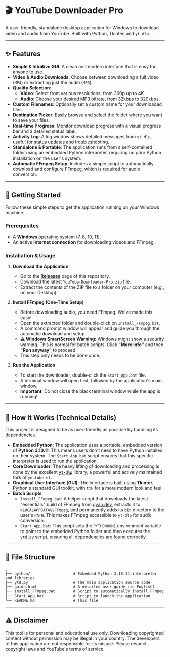 # 🎬 YouTube Downloader Pro

A user-friendly, standalone desktop application for Windows to download video and audio from YouTube. Built with Python, Tkinter, and `yt-dlp`.

---

## ✨ Features

- **Simple & Intuitive GUI**: A clean and modern interface that is easy for anyone to use.
- **Video & Audio Downloads**: Choose between downloading a full video (`MP4`) or extracting just the audio (`MP3`).
- **Quality Selection**:
    - **Video**: Select from various resolutions, from 360p up to 4K.
    - **Audio**: Choose your desired MP3 bitrate, from 32kbps to 320kbps.
- **Custom Filenames**: Optionally set a custom name for your downloaded files.
- **Destination Picker**: Easily browse and select the folder where you want to save your files.
- **Real-time Progress**: Monitor download progress with a visual progress bar and a detailed status label.
- **Activity Log**: A log window shows detailed messages from `yt-dlp`, useful for status updates and troubleshooting.
- **Standalone & Portable**: The application runs from a self-contained folder using an embedded Python interpreter, requiring no prior Python installation on the user's system.
- **Automatic FFmpeg Setup**: Includes a simple script to automatically download and configure FFmpeg, which is required for audio conversion.

---

## 🚀 Getting Started

Follow these simple steps to get the application running on your Windows machine.

### Prerequisites

- A **Windows** operating system (7, 8, 10, 11).
- An active **internet connection** for downloading videos and FFmpeg.

### Installation & Usage

1.  **Download the Application**
    - Go to the [**Releases**](https://github.com/marfre001/YoutubeDownloader/releases) page of this repository.
    - Download the latest `YouTube-Downloader-Pro.zip` file.
    - Extract the contents of the ZIP file to a folder on your computer (e.g., on your Desktop).

2.  **Install FFmpeg (One-Time Setup)**
    - Before downloading audio, you need FFmpeg. We've made this easy!
    - Open the extracted folder and double-click on `Install_FFmpeg.bat`.
    - A command prompt window will appear and guide you through the automatic download and setup.
    - **⚠️ Windows SmartScreen Warning:** Windows might show a security warning. This is normal for batch scripts. Click **"More info"** and then **"Run anyway"** to proceed.
    - This step only needs to be done once.

3.  **Run the Application**
    - To start the downloader, double-click the `Start_App.bat` file.
    - A terminal window will open first, followed by the application's main window.
    - **Important**: Do not close the black terminal window while the app is running!

---

## 🔧 How It Works (Technical Details)

This project is designed to be as user-friendly as possible by bundling its dependencies.

-   **Embedded Python**: The application uses a portable, embedded version of **Python 3.10.11**. This means users don't need to have Python installed on their system. The `Start_App.bat` script ensures that this specific interpreter is used to run the application.
-   **Core Downloader**: The heavy lifting of downloading and processing is done by the excellent [**`yt-dlp`**](https://github.com/yt-dlp/yt-dlp) library, a powerful and actively maintained fork of `youtube-dl`.
-   **Graphical User Interface (GUI)**: The interface is built using **Tkinter**, Python's standard GUI toolkit, with `ttk` for a more modern look and feel.
-   **Batch Scripts**:
    -   `Install_FFmpeg.bat`: A helper script that downloads the latest "essentials" build of FFmpeg from [gyan.dev](https://www.gyan.dev/ffmpeg/builds/), extracts it to `%LOCALAPPDATA%\FFmpeg`, and permanently adds its `bin` directory to the user's `PATH`. This makes FFmpeg accessible to `yt-dlp` for audio conversion.
    -   `Start_App.bat`: This script sets the `PYTHONHOME` environment variable to point to the embedded Python folder and then executes the `ytd.py` script, ensuring all dependencies are found correctly.

---

## 📂 File Structure

```
.
├── python/                   # Embedded Python 3.10.11 interpreter and libraries
├── ytd.py                    # The main application source code
├── guide.html                # A detailed user guide (in English)
├── Install_FFmpeg.bat        # Script to automatically install FFmpeg
├── Start_App.bat             # Script to launch the application
└── README.md                 # This file
```

---

## ⚠️ Disclaimer

This tool is for personal and educational use only. Downloading copyrighted content without permission may be illegal in your country. The developers of this application are not responsible for its misuse. Please respect copyright laws and YouTube's terms of service.
